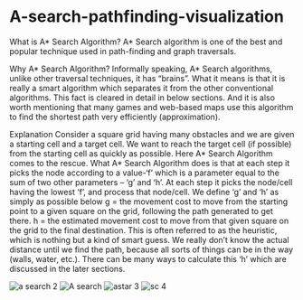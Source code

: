 # A-search-pathfinding-visualization
What is A* Search Algorithm? 
A* Search algorithm is one of the best and popular technique used in path-finding and graph traversals.

Why A* Search Algorithm? 
Informally speaking, A* Search algorithms, unlike other traversal techniques, it has “brains”. What it means is that it is really a smart algorithm which separates it from the other conventional algorithms. This fact is cleared in detail in below sections. 
And it is also worth mentioning that many games and web-based maps use this algorithm to find the shortest path very efficiently (approximation). 

 
Explanation 
Consider a square grid having many obstacles and we are given a starting cell and a target cell. We want to reach the target cell (if possible) from the starting cell as quickly as possible. Here A* Search Algorithm comes to the rescue.
What A* Search Algorithm does is that at each step it picks the node according to a value-‘f’ which is a parameter equal to the sum of two other parameters – ‘g’ and ‘h’. At each step it picks the node/cell having the lowest ‘f’, and process that node/cell.
We define ‘g’ and ‘h’ as simply as possible below
g = the movement cost to move from the starting point to a given square on the grid, following the path generated to get there. 
h = the estimated movement cost to move from that given square on the grid to the final destination. This is often referred to as the heuristic, which is nothing but a kind of smart guess. We really don’t know the actual distance until we find the path, because all sorts of things can be in the way (walls, water, etc.). There can be many ways to calculate this ‘h’ which are discussed in the later sections.

![a search 2](https://user-images.githubusercontent.com/52878265/185157383-be7168ae-83cd-4e0a-8f21-ef69602e4278.png)
![A search](https://user-images.githubusercontent.com/52878265/185157396-695a6ce2-6c32-4325-8baf-f8e1efbbe22b.png)
![astar 3](https://user-images.githubusercontent.com/52878265/185157405-09552fee-b809-4f69-b620-40885ae34c36.png)
![sc 4](https://user-images.githubusercontent.com/52878265/185157410-51df8144-8bcc-49c5-86bf-9168b64be0f2.png)
